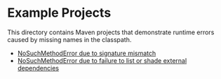 # Example Projects

This directory contains Maven projects that demonstrate runtime errors
caused by missing names in the classpath.

- [NoSuchMethodError due to signature mismatch](no-such-method-error-signature-mismatch/README.md)
- [NoSuchMethodError due to failure to list or shade external dependencies](appengine-api-sdk/README.md)
